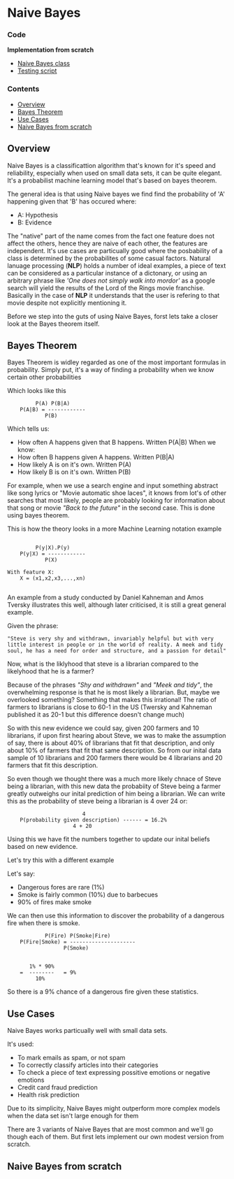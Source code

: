 #  Naive Bayes


### Code

**Implementation from scratch**
  * [Naive Bayes class](https://github.com/369geofreeman/machine-learning-algorithms-and-data-structures/blob/main/Machine-Learning-Algorithms/naive-bayes/Naive_Bayes.py)
  * [Testing script](https://github.com/369geofreeman/machine-learning-algorithms-and-data-structures/blob/main/Machine-Learning-Algorithms/naive-bayes/Naive_Bayes_Tests.py)

### Contents
  * [Overview](#overview)
  * [Bayes Theorem](#bayes-theorem)
  * [Use Cases](#use-cases)
  * [Naive Bayes from scratch](#naive-bayes-from-scratch)



## Overview

Naive Bayes is a classificattion algorithm that's known for it's speed and reliability, especially when used on small data sets, it can be quite elegant.
It's a probabilist machine learning model that's based on bayes theorem.

The general idea is that using Naive bayes we find find the probability of 'A' happening given that 'B' has occured where:
  * A: Hypothesis
  * B: Evidence

The "native" part of the name comes from the fact one feature does not affect the others, hence they are naive of each other, the features are independent.
It's use cases are particually good where the posbability of a class is determined by the probabilites of some casual factors.
Natural lanuage processing (**NLP**) holds a number of ideal examples, a piece of text can be considered as a particular instance of a dictonary, or using an arbitrary phrase like _'One does not simply walk into mordor'_ as a google search will yield the results of the Lord of the Rings movie franchise. Basically in the case of **NLP** it understands that the user is refering to that movie despite not explicitly mentioning it. 


Before we step into the guts of using Naive Bayes, forst lets take a closer look at the Bayes theorem itself.



## Bayes Theorem

Bayes Theorem is widley regarded as one of the most important formulas in probability.
Simply put, it's a way of finding a probability when we know certain other probabilities

Which looks like this
```
		 P(A) P(B|A)
	P(A|B) = ------------
		    P(B)
```

Which tells us:
  * How often A happens given that B happens. Written P(A|B)
When we know:
  * How often B happens given A happens. Written P(B|A)
  * How likely A is on it's own. Written P(A)
  * How likely B is on it's own. Written P(B)


For example, when we use a search engine and input something abstract like song lyrics or "Movie automatic shoe laces", it knows from lot's of other searches that most likely, people are probably looking for information about that song or movie _"Back to the future"_ in the second case. This is done using bayes theorem.


This is how the theory looks in a more Machine Learning notation example
```

		 P(y|X).P(y)
	P(y|X) = ------------
		    P(X)

With feature X:
	X = (x1,x2,x3,...,xn)


```

An example from a study conducted by Daniel Kahneman and Amos Tversky illustrates this well, although later criticised, it is still a great general example.

Given the phrase:
```
"Steve is very shy and withdrawn, invariably helpful but with very little interest in people or in the world of reality. A meek and tidy soul, he has a need for order and structure, and a passion for detail"
```
Now, what is the liklyhood that steve is a librarian compared to the likelyhood that he is a farmer?

Because of the phrases _"Shy and withdrawn"_ and _"Meek and tidy"_, the overwhelming response is that he is most likely a librarian.
But, maybe we overlooked something? Something that makes this irrational!
The ratio of farmers to librarians is close to 60-1 in the US (Twersky and Kahneman published it as 20-1 but this difference doesn't change much)

So with this new evidence we could say, given 200 farmers and 10 librarians, if upon first hearing about Steve, we was to make the assumption of say, there is about 40% of librarians that fit that description, and only about 10% of farmers that fit that same description.
So from our inital data sample of 10 librarians and 200 farmers there would be 4 librarians and 20 farmers that fit this description.

So even though we thought there was a much more likely chnace of Steve being a librarian, with this new data the probabiity of Steve being a farmer greatly outweighs our inital prediction of him being a librarian. 
We can write this as the probability of steve being a librarian is 4 over 24 or:
```
					    4
	P(probability given description) ------ = 16.2%
					 4 + 20
```

Using this we have fit the numbers together to update our inital beliefs based on new evidence.


Let's try this with a different example

Let's say:
  * Dangerous fores are rare (1%)
  * Smoke is fairly common (10%) due to barbecues
  * 90% of fires make smoke


We can then use this information to discover the probability of a dangerous fire when there is smoke.
```
			P(Fire) P(Smoke|Fire)
	P(Fire|Smoke) = ---------------------
			      P(Smoke)


   	   1% * 90%
 	=  --------   = 9%
 	     10%
```


So there is a 9% chance of a dangerous fire given these statistics.


## Use Cases


Naive Bayes works particually well with small data sets.

It's used:
  * To mark emails as spam, or not spam
  * To correctly classify articles into their categories
  * To check a piece of text expressing possitive emotions or negative emotions
  * Credit card fraud prediction
  * Health risk prediction

Due to its simplicity, Naive Bayes might outperform more complex models when the data set isn't large enough for them

There are 3 variants of Naive Bayes that are most common and we'll go though each of them. But first lets implement our own modest version from scratch.



##  Naive Bayes from scratch




























